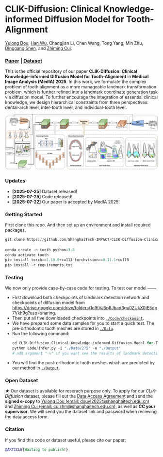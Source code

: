 # CLIK-Diffusion: Clinical Knowledge-informed Diffusion Model for Tooth-Alignment

[Yulong Dou](https://douyl.github.io/), [Han Wu](https://hanwu.website/), Changjian Li, Chen Wang, Tong Yang, Min Zhu, [Dinggang Shen](https://idea.bme.shanghaitech.edu.cn/), and [Zhiming Cui](https://shanghaitech-impact.github.io/).

### [Paper]() | [Dataset]()

This is the official repository of our paper **CLIK-Diffusion: Clinical Knowledge-informed Diffusion Model for Tooth-Alignment** in **Medical Image Analysis (MedIA) 2025**. In this work, we formulate the complex problem of tooth alignment as a more manageable landmark transformation problem, which is further refined into a landmark coordinate generation task via diffusion model. To further encourage the integration of essential clinical knowledge, we design hierarchical constraints from three perspectives: dental-arch level, inter-tooth level, and individual-tooth level.

![](./image/CLIK-Diffusion.png)


### Updates
- **[2025-07-25]** Dataset released!
- **[2025-07-25]** Code released!
- **[2025-07-22]** Our paper is accepted by MedIA 2025!


### Getting Started
First clone this repo. And then set up an environment and install required packages.

```python
git clone https://github.com/ShanghaiTech-IMPACT/CLIK-Diffusion-Clinical-Knowledge-informed-Diffusion-Model-for-Tooth-Alignment.git

conda create -n tooth python=3.8
conda activate tooth
pip install torch==1.10.0+cu113 torchvision==0.11.1+cu113
pip install -r requirements.txt
```

### Testing
We now only provide case-by-case code for testing. To test our model ——
* First download both checkpoints of landmark detection network and checkpoints of diffusion model from https://drive.google.com/drive/folders/1o9tVJ6p8Jbad3gu0ZUkX0tE5dp7Vkh9g?usp=sharing.
* Then put all five downloaded checkpoints into [`./Code/checkpoint`](./Code/checkpoint).
* We have prepared some data samples for you to start a quick test. The pre-orthodontic tooth meshes are stored in [`./Data`](./Data).
* Run the following command:
    ```python
    cd CLIK-Diffusion-Clinical-Knowledge-informed-Diffusion-Model-for-Tooth-Alignment
    python Code/infer.py -i "./Data/275" -o "./Output"
    # add argument "-v" if you want see the results of landmark detection network
    ``` 
* You will find the post-orthodontic tooth meshes which are predicted by our method in [`./Output`](./Output).

### Open Dataset
★ Our dataset is available for reserach purpose only. To apply for our *CLIK-Diffusion* dataset, please fill out the [Data Access Agreement](./Data_Access_Agreement.pdf) and send the **signed e-copy** to <u>Yulong Dou (email: douyl2023@shanghaitech.edu.cn)</u> and <u>Zhiming Cui (email: cuizhm@shanghaitech.edu.cn)</u>, as well as **CC your supervisor**. We will send you the dataset link and password when recieving the data access form.

### Citation

If you find this code or dataset useful, please cite our paper:

```BibTeX
@ARTICLE{Waiting to publish!}
```